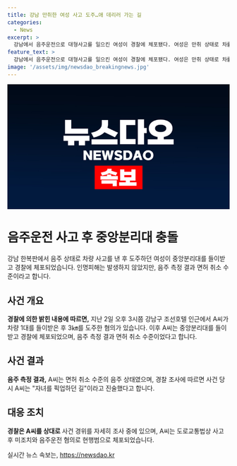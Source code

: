 ```yaml
---
title: 강남 만취한 여성 사고 도주…애 데리러 가는 길
categories:
  - News
excerpt: >
  강남에서 음주운전으로 대형사고를 일으킨 여성이 경찰에 체포됐다. 여성은 만취 상태로 차를 들이받고 도주하다가 중앙분리대를 들이받아 체포됐으며, 음주측정 결과는 면허취소 수준이었다. 다행히 사람에게 부상을 입히진 않았지만, 경찰은 사건 경위를 조사 중이다. 요약: 음주운전으로 대형사고를 일으킨 여성, 체포됐지만 부상은 없었음.
feature_text: >
  강남에서 음주운전으로 대형사고를 일으킨 여성이 경찰에 체포됐다. 여성은 만취 상태로 차를 들이받고 도주하다가 중앙분리대를 들이받아 체포됐으며, 음주측정 결과는 면허취소 수준이었다. 다행히 사람에게 부상을 입히진 않았지만, 경찰은 사건 경위를 조사 중이다. 요약: 음주운전으로 대형사고를 일으킨 여성, 체포됐지만 부상은 없었음.
image: '/assets/img/newsdao_breakingnews.jpg'
---
```


<p><img src="/assets/img/newsdao_breakingnews.jpg" alt="ontimetimes 속보" /></p>

<h1>음주운전 사고 후 중앙분리대 충돌</h1>

<p data-ke-size="size16">강남 한복판에서 음주 상태로 차량 사고를 낸 후 도주하던 여성이 중앙분리대를 들이받고 경찰에 체포되었습니다. 인명피해는 발생하지 않았지만, 음주 측정 결과 면허 취소 수준이라고 합니다.</p>

<h2 data-ke-size="size26">사건 개요</h2>

<p><b>경찰에 의한 밝힌 내용에 따르면,</b> 지난 2일 오후 3시쯤 강남구 조선호텔 인근에서 A씨가 차량 1대를 들이받은 후 3㎞를 도주한 혐의가 있습니다. 이후 A씨는 중앙분리대를 들이받고 경찰에 체포되었으며, 음주 측정 결과 면허 취소 수준이었다고 합니다.</p>

<h2 data-ke-size="size26">사건 결과</h2>

<p><b>음주 측정 결과,</b> A씨는 면허 취소 수준의 음주 상태였으며, 경찰 조사에 따르면 사건 당시 A씨는 "자녀를 픽업하던 길"이라고 진술했다고 합니다.</p>

<h2 data-ke-size="size26">대응 조치</h2>

<p><b>경찰은 A씨를 상대로</b> 사건 경위를 자세히 조사 중에 있으며, A씨는 도로교통법상 사고 후 미조치와 음주운전 혐의로 현행범으로 체포되었습니다.</p>
실시간 뉴스 속보는, <a href="https://newsdao.kr" rel="dofollow">https://newsdao.kr</a>


